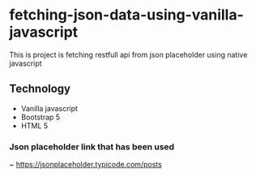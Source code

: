 # fetching-json-data-using-vanilla-javascript
This is project is fetching restfull api from json placeholder using native javascript

## Technology
* Vanilla javascript
* Bootstrap 5
* HTML 5

### Json placeholder link that has been used 
~ https://jsonplaceholder.typicode.com/posts

